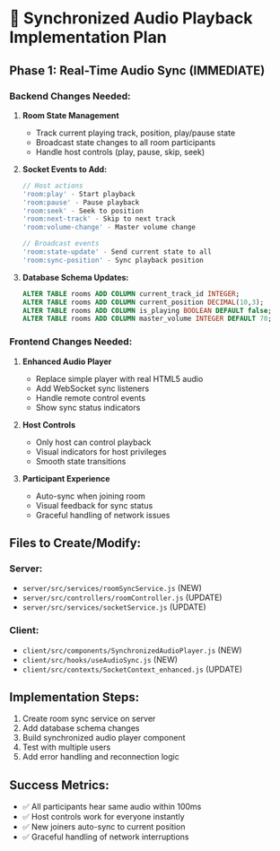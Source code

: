 # 🎵 Synchronized Audio Playback Implementation Plan

## Phase 1: Real-Time Audio Sync (IMMEDIATE)

### Backend Changes Needed:
1. **Room State Management**
   - Track current playing track, position, play/pause state
   - Broadcast state changes to all room participants
   - Handle host controls (play, pause, skip, seek)

2. **Socket Events to Add:**
   ```javascript
   // Host actions
   'room:play' - Start playback
   'room:pause' - Pause playback  
   'room:seek' - Seek to position
   'room:next-track' - Skip to next track
   'room:volume-change' - Master volume change
   
   // Broadcast events
   'room:state-update' - Send current state to all
   'room:sync-position' - Sync playback position
   ```

3. **Database Schema Updates:**
   ```sql
   ALTER TABLE rooms ADD COLUMN current_track_id INTEGER;
   ALTER TABLE rooms ADD COLUMN current_position DECIMAL(10,3);
   ALTER TABLE rooms ADD COLUMN is_playing BOOLEAN DEFAULT false;
   ALTER TABLE rooms ADD COLUMN master_volume INTEGER DEFAULT 70;
   ```

### Frontend Changes Needed:
1. **Enhanced Audio Player**
   - Replace simple player with real HTML5 audio
   - Add WebSocket sync listeners
   - Handle remote control events
   - Show sync status indicators

2. **Host Controls**
   - Only host can control playback
   - Visual indicators for host privileges
   - Smooth state transitions

3. **Participant Experience**
   - Auto-sync when joining room
   - Visual feedback for sync status
   - Graceful handling of network issues

## Files to Create/Modify:

### Server:
- `server/src/services/roomSyncService.js` (NEW)
- `server/src/controllers/roomController.js` (UPDATE)
- `server/src/services/socketService.js` (UPDATE)

### Client:
- `client/src/components/SynchronizedAudioPlayer.js` (NEW)
- `client/src/hooks/useAudioSync.js` (NEW)
- `client/src/contexts/SocketContext_enhanced.js` (UPDATE)

## Implementation Steps:
1. Create room sync service on server
2. Add database schema changes
3. Build synchronized audio player component
4. Test with multiple users
5. Add error handling and reconnection logic

## Success Metrics:
- ✅ All participants hear same audio within 100ms
- ✅ Host controls work for everyone instantly  
- ✅ New joiners auto-sync to current position
- ✅ Graceful handling of network interruptions
